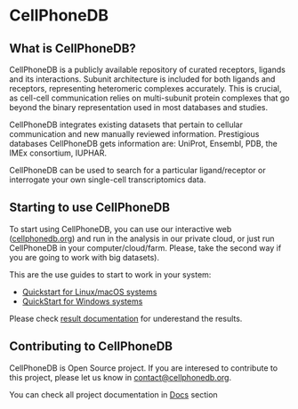 # CellPhoneDB

## What is CellPhoneDB?
CellPhoneDB is a publicly available repository of curated receptors, ligands and its interactions. Subunit architecture is included for both ligands and receptors, representing heteromeric complexes accurately. This is crucial, as cell-cell communication relies on multi-subunit protein complexes that go beyond the binary representation used in most databases and studies.

CellPhoneDB integrates existing datasets that pertain to cellular communication and new manually reviewed information. Prestigious databases CellPhoneDB gets information are: UniProt, Ensembl, PDB, the IMEx consortium, IUPHAR.

CellPhoneDB can be used to search for a particular ligand/receptor or interrogate your own single-cell transcriptomics data.


## Starting to use CellPhoneDB 

To start using CellPhoneDB, you can use our interactive web ([cellphonedb.org](https://www.cellphonedb.org)) and run in the analysis in our private cloud, 
or just run CellPhoneDB in your computer/cloud/farm. Please, take the second way if you are going to work with big datasets).

This are the use guides to start to work in your system:

- [Quickstart for Linux/macOS systems](Docs/QuickStartLinuxMacos.md)
- [QuickStart for Windows systems](Docs/QuickStartWindows.md)


Please check [result documentation](Docs/RESULTS-DOCUMENTATION.md) for underestand the results.

## Contributing to CellPhoneDB

CellPhoneDB is Open Source project. If you are interesed to contribute to this project, please let us know in contact@cellphonedb.org.


You can check all project documentation in [Docs](Docs) section